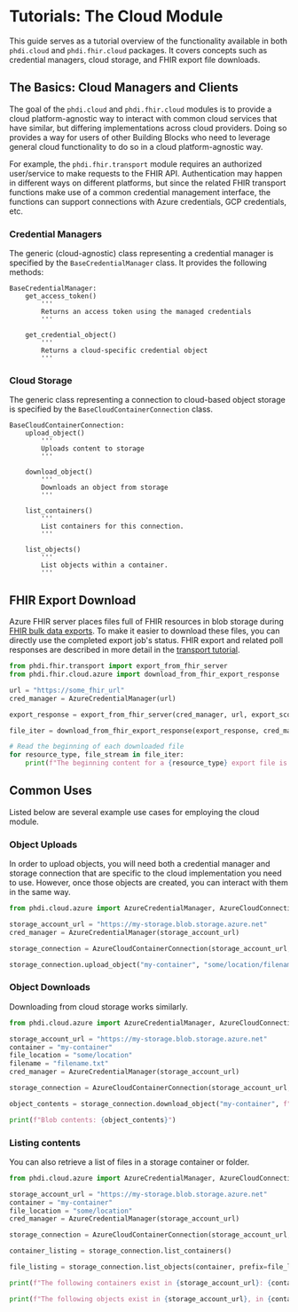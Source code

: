 # Tutorials: The Cloud Module
This guide serves as a tutorial overview of the functionality available in both `phdi.cloud` and `phdi.fhir.cloud` packages. It covers concepts such as credential managers, cloud storage, and FHIR export file downloads.

## The Basics: Cloud Managers and Clients
The goal of the `phdi.cloud` and `phdi.fhir.cloud` modules is to provide a cloud platform-agnostic way to interact with common cloud services that have similar, but differing implementations across cloud providers. Doing so provides a way for users of other Building Blocks who need to leverage general cloud functionality to do so in a cloud platform-agnostic way. 

For example, the `phdi.fhir.transport` module requires an authorized user/service to make requests to the FHIR API. Authentication may happen in different ways on different platforms, but since the related FHIR transport functions make use of a common credential management interface, the functions can support connections with Azure credentials, GCP credentials, etc.

### Credential Managers
The generic (cloud-agnostic) class representing a credential manager is specified by the `BaseCredentialManager` class. It provides the following methods:
```
BaseCredentialManager:
    get_access_token()
        '''
        Returns an access token using the managed credentials
        '''
    
    get_credential_object()
        '''
        Returns a cloud-specific credential object
        '''
```

### Cloud Storage
The generic class representing a connection to cloud-based object storage is specified by the `BaseCloudContainerConnection` class.
```
BaseCloudContainerConnection:
    upload_object()
        '''
        Uploads content to storage
        '''
    
    download_object()
        '''
        Downloads an object from storage
        '''

    list_containers()
        '''
        List containers for this connection.
        '''
    
    list_objects()
        '''
        List objects within a container.
        '''
```

## FHIR Export Download
Azure FHIR server places files full of FHIR resources in blob storage during [FHIR bulk data exports](http://hl7.org/fhir/uv/bulkdata/export/index.html). To make it easier to download these files, you can directly use the completed export job's status. FHIR export and related poll responses are described in more detail in the [transport tutorial](transport-tutorial.md).

```python
from phdi.fhir.transport import export_from_fhir_server
from phdi.fhir.cloud.azure import download_from_fhir_export_response

url = "https://some_fhir_url"
cred_manager = AzureCredentialManager(url)

export_response = export_from_fhir_server(cred_manager, url, export_scope="Patient", since="2022-01-01T00:00:00Z", resource_type="Patient,Observation")

file_iter = download_from_fhir_export_response(export_response, cred_manager)

# Read the beginning of each downloaded file
for resource_type, file_stream in file_iter:
    print(f"The beginning content for a {resource_type} export file is: {file_stream.read(50)}")
```

## Common Uses
Listed below are several example use cases for employing the cloud module.

### Object Uploads
In order to upload objects, you will need both a credential manager and storage connection that are specific to the cloud implementation you need to use. However, once those objects are created, you can interact with them in the same way.

```python
from phdi.cloud.azure import AzureCredentialManager, AzureCloudConnectionManager

storage_account_url = "https://my-storage.blob.storage.azure.net"
cred_manager = AzureCredentialManager(storage_account_url)

storage_connection = AzureCloudContainerConnection(storage_account_url, cred_manager)

storage_connection.upload_object("my-container", "some/location/filename.txt", message="Hello world!")
```

### Object Downloads
Downloading from cloud storage works similarly.

```python
from phdi.cloud.azure import AzureCredentialManager, AzureCloudConnectionManager

storage_account_url = "https://my-storage.blob.storage.azure.net"
container = "my-container"
file_location = "some/location"
filename = "filename.txt"
cred_manager = AzureCredentialManager(storage_account_url)

storage_connection = AzureCloudContainerConnection(storage_account_url, cred_manager)

object_contents = storage_connection.download_object("my-container", f"{file_location}/{filename}")

print(f"Blob contents: {object_contents}")
```

### Listing contents
You can also retrieve a list of files in a storage container or folder.

```python
from phdi.cloud.azure import AzureCredentialManager, AzureCloudConnectionManager

storage_account_url = "https://my-storage.blob.storage.azure.net"
container = "my-container"
file_location = "some/location"
cred_manager = AzureCredentialManager(storage_account_url)

storage_connection = AzureCloudContainerConnection(storage_account_url, cred_manager)

container_listing = storage_connection.list_containers()

file_listing = storage_connection.list_objects(container, prefix=file_location)

print(f"The following containers exist in {storage_account_url}: {container_listing}")

print(f"The following objects exist in {storage_account_url}, in {container}/{file_location}: {file_listing}")
```
